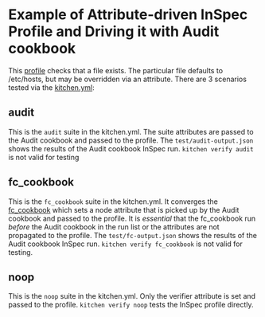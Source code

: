# Example of Attribute-driven InSpec Profile and Driving it with Audit cookbook

This [profile](profile) checks that a file exists. The particular file defaults to /etc/hosts, but may be overridden via an attribute. There are 3 scenarios tested via the [kitchen.yml](kitchen.yml):

## audit

This is the `audit` suite in the kitchen.yml. The suite attributes are passed to the Audit cookbook and passed to the profile. The `test/audit-output.json` shows the results of the Audit cookbook InSpec run. `kitchen verify audit` is not valid for testing

## fc_cookbook

This is the `fc_cookbook` suite in the kitchen.yml. It converges the [fc_cookbook](fc_cookbook) which sets a node attribute that is picked up by the Audit cookbook and passed to the profile. It is _essential_ that the fc_cookbook run _before_ the Audit cookbook in the run list or the attributes are not propagated to the profile. The `test/fc-output.json` shows the results of the Audit cookbook InSpec run. `kitchen verify fc_cookbook` is not valid for testing.

## noop

This is the `noop` suite in the kitchen.yml. Only the verifier attribute is set and passed to the profile. `kitchen verify noop` tests the InSpec profile directly.
